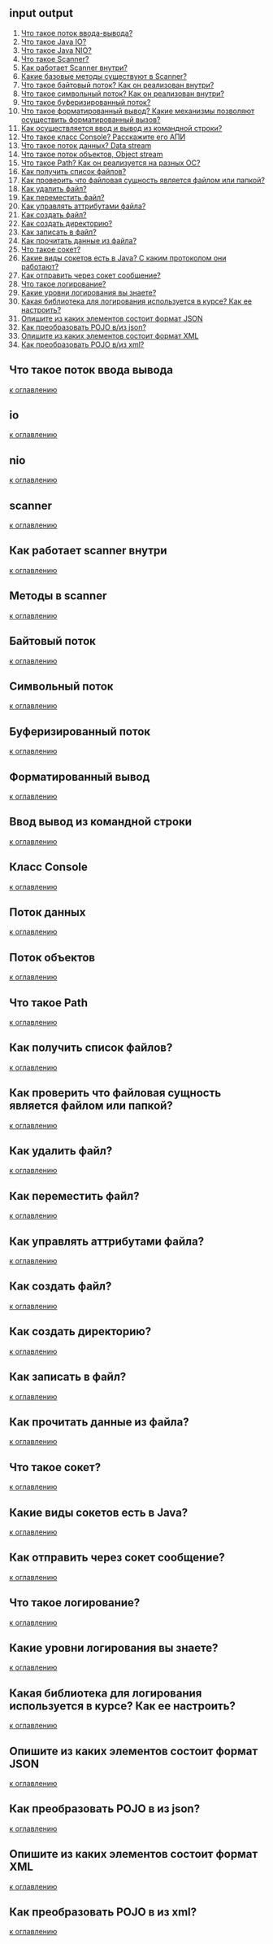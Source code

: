 ## input output

1) [Что такое поток ввода-вывода?](#что-такое-поток-ввода-вывода)
2) [Что такое Java IO?](#io)
3) [Что такое Java NIO?](#nio)
4) [Что такое Scanner?](#scanner)
5) [Как работает Scanner внутри?](#как-работает-scanner-внутри)
6) [Какие базовые методы существуют в Scanner?](#методы-в-scanner)
7) [Что такое байтовый поток? Как он реализован внутри?](#байтовый-поток)
8) [Что такое символьный поток? Как он реализован внутри?](#символьный-поток)
9) [Что такое буферизированный поток?](#буферизированный-поток)
10) [Что такое форматированный вывод? Какие механизмы позволяют осуществить форматированный вызов?](#форматированный-вывод)
11) [Как осуществляется ввод и вывод из командной строки?](#ввод-вывод-из-командной-строки)
12) [Что такое класс Console? Расскажите его АПИ](#класс-Console)
13) [Что такое поток данных? Data stream](#поток-данных)
14) [Что такое поток объектов, Object stream](#поток-объектов)
15) [Что такое Path? Как он реализуется на разных ОС?](#что-такое-Path)
16) [Как получить список файлов?](#как-получить-список-файлов?)
17) [Как проверить что файловая сущность является файлом или папкой?](#как-проверить-что-файловая-сущность-является-файлом-или-папкой?)
18) [Как удалить файл?](#как-удалить-файл?)
19) [Как переместить файл?](#как-переместить-файл?)
20) [Как управлять аттрибутами файла?](#как-управлять-аттрибутами-файла?)
21) [Как создать файл?](#как-создать-файл?)
22) [Как создать директорию?](#как-создать-директорию?)
23) [Как записать в файл?](#как-записать-в-файл?)
24) [Как прочитать данные из файла?](#как-прочитать-данные-из-файла?)
25) [Что такое сокет?](#что-такое-сокет?)
26) [Какие виды сокетов есть в Java? С каким протоколом они работают?](#какие-виды-сокетов-есть-в-Java?)
27) [Как отправить через сокет сообщение?](#как-отправить-через-сокет-сообщение?)
28) [Что такое логирование?](#что-такое-логирование?)
29) [Какие уровни логирования вы знаете?](#какие-уровни-логирования-вы-знаете?)
30) [Какая библиотека для логирования используется в курсе? Как ее настроить?](#какая-библиотека-для-логирования-используется-в-курсе?-Как-ее-настроить?)
31) [Опишите из каких элементов состоит формат JSON](#Опишите-из-каких-элементов-состоит-формат-JSON)
32) [Как преобразовать POJO в/из json?](#как-преобразовать-POJO-в-из-json?)
33) [Опишите из каких элементов состоит формат XML](#опишите-из-каких-элементов-состоит-формат-XML)
34) [Как преобразовать POJO в/из xml?](#как-преобразовать-POJO-в-из-xml?)

## Что такое поток ввода вывода

[к оглавлению](#input-output)

## io

[к оглавлению](#input-output)

## nio

[к оглавлению](#input-output)

## scanner

[к оглавлению](#input-output)

## Как работает scanner внутри

[к оглавлению](#input-output)

## Методы в scanner

[к оглавлению](#input-output)

## Байтовый поток

[к оглавлению](#input-output)

## Символьный поток

[к оглавлению](#input-output)

## Буферизированный поток

[к оглавлению](#input-output)

## Форматированный вывод

[к оглавлению](#input-output)

## Ввод вывод из командной строки

[к оглавлению](#input-output)

## Класс Console

[к оглавлению](#input-output)

## Поток данных

[к оглавлению](#input-output)

## Поток объектов

[к оглавлению](#input-output)

## Что такое Path

[к оглавлению](#input-output)

## Как получить список файлов?

[к оглавлению](#input-output)

## Как проверить что файловая сущность является файлом или папкой?

[к оглавлению](#input-output)

## Как удалить файл?

[к оглавлению](#input-output)

## Как переместить файл?

[к оглавлению](#input-output)

## Как управлять аттрибутами файла?

[к оглавлению](#input-output)

## Как создать файл?

[к оглавлению](#input-output)

## Как создать директорию?

[к оглавлению](#input-output)

## Как записать в файл?

[к оглавлению](#input-output)

## Как прочитать данные из файла?

[к оглавлению](#input-output)

## Что такое сокет?

[к оглавлению](#input-output)

## Какие виды сокетов есть в Java?

[к оглавлению](#input-output)

## Как отправить через сокет сообщение?

[к оглавлению](#input-output)

## Что такое логирование?

[к оглавлению](#input-output)

## Какие уровни логирования вы знаете?

[к оглавлению](#input-output)

## Какая библиотека для логирования используется в курсе? Как ее настроить?

[к оглавлению](#input-output)

## Опишите из каких элементов состоит формат JSON

[к оглавлению](#input-output)

## Как преобразовать POJO в из json?

[к оглавлению](#input-output)

## Опишите из каких элементов состоит формат XML

[к оглавлению](#input-output)

## Как преобразовать POJO в из xml?

[к оглавлению](#input-output)
